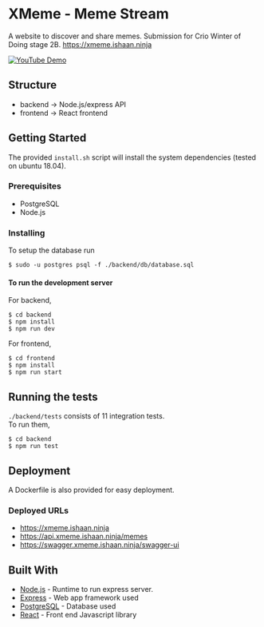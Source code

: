 # XMeme - Meme Stream

A website to discover and share memes. Submission for Crio Winter of Doing stage 2B.
https://xmeme.ishaan.ninja

[![YouTube Demo](https://img.youtube.com/vi/DjMzYUUyWmo/0.jpg)](https://www.youtube.com/watch?v=DjMzYUUyWmo)

## Structure

- backend -> Node.js/express API
- frontend -> React frontend

## Getting Started

The provided ```install.sh``` script will install the system dependencies (tested on ubuntu 18.04). 

### Prerequisites

- PostgreSQL
- Node.js


### Installing

To setup the database run 
```
$ sudo -u postgres psql -f ./backend/db/database.sql
```
#### To run the development server

For backend,
```
$ cd backend
$ npm install
$ npm run dev
```
For frontend,
```
$ cd frontend
$ npm install
$ npm run start
```

## Running the tests

```./backend/tests``` consists of 11 integration tests.  
To run them,
```
$ cd backend
$ npm run test
```

## Deployment
A Dockerfile is also provided for easy deployment.

### Deployed URLs
- https://xmeme.ishaan.ninja
- https://api.xmeme.ishaan.ninja/memes
- https://swagger.xmeme.ishaan.ninja/swagger-ui

## Built With

* [Node.js](https://nodejs.org/en/) - Runtime to run express server.
* [Express](https://expressjs.com/) - Web app framework used
* [PostgreSQL](https://www.postgresql.org/) - Database used
* [React](https://reactjs.org/) - Front end Javascript library
